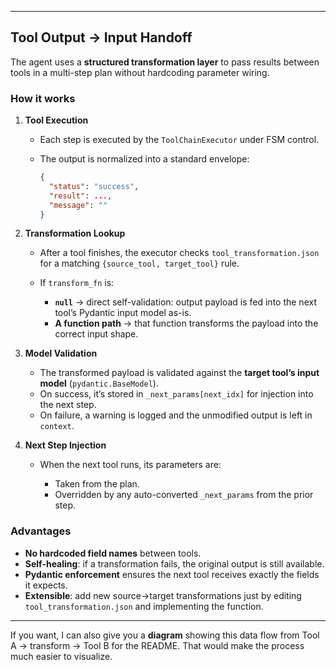 
---

## Tool Output → Input Handoff

The agent uses a **structured transformation layer** to pass results between tools in a multi-step plan without hardcoding parameter wiring.

### How it works

1. **Tool Execution**

   * Each step is executed by the `ToolChainExecutor` under FSM control.
   * The output is normalized into a standard envelope:

     ```json
     {
       "status": "success",
       "result": ...,
       "message": ""
     }
     ```

2. **Transformation Lookup**

   * After a tool finishes, the executor checks `tool_transformation.json` for a matching `{source_tool, target_tool}` rule.
   * If `transform_fn` is:

     * **`null`** → direct self-validation: output payload is fed into the next tool’s Pydantic input model as-is.
     * **A function path** → that function transforms the payload into the correct input shape.

3. **Model Validation**

   * The transformed payload is validated against the **target tool’s input model** (`pydantic.BaseModel`).
   * On success, it’s stored in `_next_params[next_idx]` for injection into the next step.
   * On failure, a warning is logged and the unmodified output is left in `context`.

4. **Next Step Injection**

   * When the next tool runs, its parameters are:

     * Taken from the plan.
     * Overridden by any auto-converted `_next_params` from the prior step.

### Advantages

* **No hardcoded field names** between tools.
* **Self-healing**: if a transformation fails, the original output is still available.
* **Pydantic enforcement** ensures the next tool receives exactly the fields it expects.
* **Extensible**: add new source→target transformations just by editing `tool_transformation.json` and implementing the function.

---

If you want, I can also give you a **diagram** showing this data flow from Tool A → transform → Tool B for the README. That would make the process much easier to visualize.
